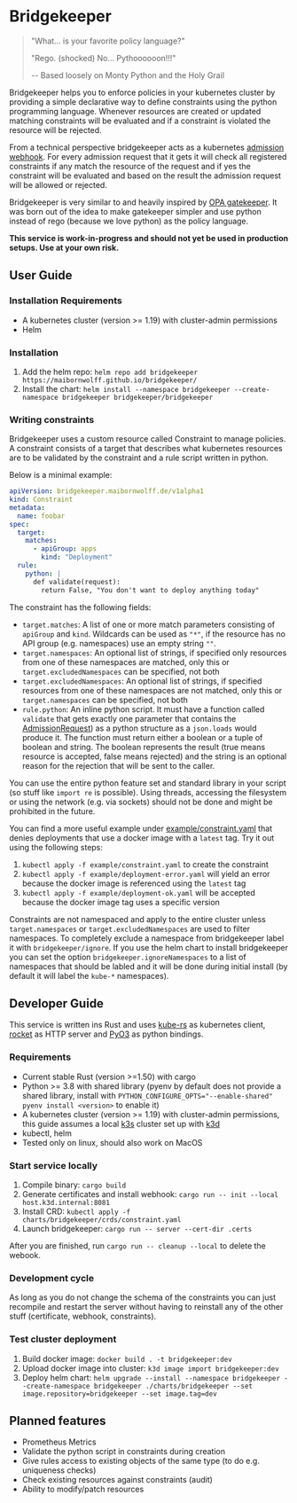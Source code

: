 # Bridgekeeper

> "What... is your favorite policy language?"
>
> "Rego. (shocked) No... Pythoooooon!!!"
>
> -- Based loosely on Monty Python and the Holy Grail

Bridgekeeper helps you to enforce policies in your kubernetes cluster by providing a simple declarative way to define constraints using the python programming language. Whenever resources are created or updated matching constraints will be evaluated and if a constraint is violated the resource will be rejected.

From a technical perspective bridgekeeper acts as a kubernetes [admission webhook](https://kubernetes.io/docs/reference/access-authn-authz/extensible-admission-controllers/). For every admission request that it gets it will check all registered constraints if any match the resource of the request and if yes the constraint will be evaluated and based on the result the admission request will be allowed or rejected.

Bridgekeeper is very similar to and heavily inspired by [OPA gatekeeper](https://github.com/open-policy-agent/gatekeeper). It was born out of the idea to make gatekeeper simpler and use python instead of rego (because we love python) as the policy language.

**This service is work-in-progress and should not yet be used in production setups. Use at your own risk.**

## User Guide

### Installation Requirements

* A kubernetes cluster (version >= 1.19) with cluster-admin permissions
* Helm

### Installation

1. Add the helm repo: `helm repo add bridgekeeper https://maibornwolff.github.io/bridgekeeper/`
2. Install the chart: `helm install --namespace bridgekeeper --create-namespace bridgekeeper bridgekeeper/bridgekeeper`

### Writing constraints

Bridgekeeper uses a custom resource called Constraint to manage policies. A constraint consists of a target that describes what kubernetes resources are to be validated by the constraint and a rule script written in python.

Below is a minimal example:

```yaml
apiVersion: bridgekeeper.maibornwolff.de/v1alpha1
kind: Constraint
metadata:
  name: foobar
spec:
  target:
    matches:
      - apiGroup: apps
        kind: "Deployment"
  rule:
    python: |
      def validate(request):
        return False, "You don't want to deploy anything today"
```

The constraint has the following fields:

* `target.matches`: A list of one or more match parameters consisting of `apiGroup` and `kind`. Wildcards can be used as `"*"`, if the resource has no API group (e.g. namespaces) use an empty string `""`.
* `target.namespaces`: An optional list of strings, if specified only resources from one of these namespaces are matched, only this or `target.excludedNamespaces` can be specified, not both
* `target.excludedNamespaces`: An optional list of strings, if specified resources from one of these namespaces are not matched, only this or `target.namespaces` can be specified, not both
* `rule.python`: An inline python script. It must have a function called `validate` that gets exactly one parameter that contains the [AdmissionRequest](https://github.com/kubernetes/api/blob/master/admission/v1/types.go#L40)) as a python structure as a `json.loads` would produce it. The function must return either a boolean or a tuple of boolean and string. The boolean represents the result (true means resource is accepted, false means rejected) and the string is an optional reason for the rejection that will be sent to the caller.

You can use the entire python feature set and standard library in your script (so stuff like `import re` is possible). Using threads, accessing the filesystem or using the network (e.g. via sockets) should not be done and might be prohibited in the future.

You can find a more useful example under [example/constraint.yaml](example/constraint.yaml) that denies deployments that use a docker image with a `latest` tag. Try it out using the following steps:

1. `kubectl apply -f example/constraint.yaml` to create the constraint
2. `kubectl apply -f example/deployment-error.yaml` will yield an error because the docker image is referenced using the `latest` tag
3. `kubectl apply -f example/deployment-ok.yaml` will be accepted because the docker image tag uses a specific version

Constraints are not namespaced and apply to the entire cluster unless `target.namespaces` or `target.excludedNamespaces` are used to filter namespaces. To completely exclude a namespace from bridgekeeper label it with `bridgekeeper/ignore`. If you use the helm chart to install bridgekeeper you can set the option `bridgekeeper.ignoreNamespaces` to a list of namespaces that should be labled and it will be done during initial install (by default it will label the `kube-*` namespaces).

## Developer Guide

This service is written ins Rust and uses [kube-rs](https://github.com/clux/kube-rs) as kubernetes client, [rocket](https://rocket.rs/) as HTTP server and [PyO3](https://pyo3.rs/) as python bindings.

### Requirements

* Current stable Rust (version >=1.50) with cargo
* Python >= 3.8 with shared library (pyenv by default does not provide a shared library, install with `PYTHON_CONFIGURE_OPTS="--enable-shared" pyenv install <version>` to enable it)
* A kubernetes cluster (version >= 1.19) with cluster-admin permissions, this guide assumes a local [k3s](https://k3s.io/) cluster set up with [k3d](https://k3d.io/)
* kubectl, helm
* Tested only on linux, should also work on MacOS

### Start service locally

1. Compile binary: `cargo build`
2. Generate certificates and install webhook: `cargo run -- init --local host.k3d.internal:8081`
3. Install CRD: `kubectl apply -f charts/bridgekeeper/crds/constraint.yaml`
4. Launch bridgekeeper: `cargo run -- server --cert-dir .certs`

After you are finished, run `cargo run -- cleanup --local` to delete the webook.

### Development cycle

As long as you do not change the schema of the constraints you can just recompile and restart the server without having to reinstall any of the other stuff (certificate, webhook, constraints).

### Test cluster deployment

1. Build docker image: `docker build . -t bridgekeeper:dev`
2. Upload docker image into cluster: `k3d image import bridgekeeper:dev`
3. Deploy helm chart: `helm upgrade --install --namespace bridgekeeper --create-namespace bridgekeeper ./charts/bridgekeeper --set image.repository=bridgekeeper --set image.tag=dev`

## Planned features

* Prometheus Metrics
* Validate the python script in constraints during creation
* Give rules access to existing objects of the same type (to do e.g. uniqueness checks)
* Check existing resources against constraints (audit)
* Ability to modify/patch resources
